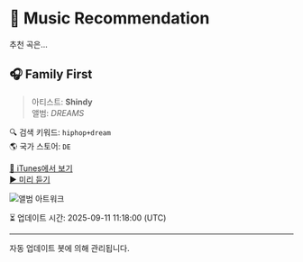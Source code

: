 
# 🎵 Music Recommendation

추천 곡은...

## 🎧 Family First  
> 아티스트: **Shindy**  
> 앨범: _DREAMS_  

🔍 검색 키워드: `hiphop+dream`  
🌎 국가 스토어: `DE`

[🔗 iTunes에서 보기](https://music.apple.com/de/album/family-first/1131178697?i=1131178821&uo=4)  
[▶️ 미리 듣기](https://audio-ssl.itunes.apple.com/itunes-assets/AudioPreview125/v4/6e/31/37/6e313709-40db-dd62-7ff7-1b222d7e1929/mzaf_10039006353487529031.plus.aac.p.m4a)

![앨범 아트워크](https://is1-ssl.mzstatic.com/image/thumb/Music30/v4/a6/59/b3/a659b34f-4ee5-092e-9283-e95f6e3ae3d5/886445990188.jpg/100x100bb.jpg)

⏳ 업데이트 시간: 2025-09-11 11:18:00 (UTC)

---
자동 업데이트 봇에 의해 관리됩니다.
